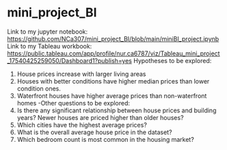 # mini_project_BI
Link to my jupyter notebook: https://github.com/NCa307/mini_project_BI/blob/main/miniBI_project.ipynb
Link to my Tableau workbook: https://public.tableau.com/app/profile/nur.ca6787/viz/Tableau_mini_project_17540425259050/Dashboard1?publish=yes
Hypotheses to be explored:
1) House prices increase with larger living areas
2) Houses with better conditions have higher median prices than lower condition ones.
3) Waterfront houses have higher average prices than non-waterfront homes
-Other questions to be explored: 
4) Is there any significant relationship between house prices and building years? Newer houses are priced higher than older houses?
5) Which cities have the highest average prices?
6) What is the overall average house price in the dataset?
7) Which bedroom count is most common in the housing market? 



